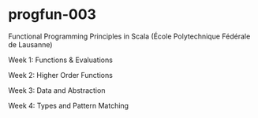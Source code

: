 progfun-003
===========

Functional Programming Principles in Scala (École Polytechnique Fédérale de Lausanne)

Week 1: Functions & Evaluations

Week 2: Higher Order Functions

Week 3: Data and Abstraction

Week 4: Types and Pattern Matching
